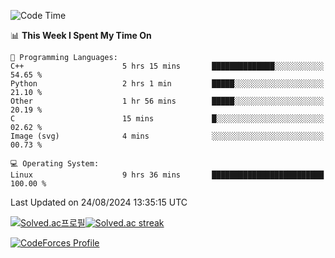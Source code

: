 
<!--START_SECTION:waka-->
![Code Time](http://img.shields.io/badge/Code%20Time-3%2C630%20hrs-blue)

📊 **This Week I Spent My Time On** 

```text
💬 Programming Languages: 
C++                      5 hrs 15 mins       ██████████████░░░░░░░░░░░   54.65 % 
Python                   2 hrs 1 min         █████░░░░░░░░░░░░░░░░░░░░   21.10 % 
Other                    1 hr 56 mins        █████░░░░░░░░░░░░░░░░░░░░   20.19 % 
C                        15 mins             █░░░░░░░░░░░░░░░░░░░░░░░░   02.62 % 
Image (svg)              4 mins              ░░░░░░░░░░░░░░░░░░░░░░░░░   00.73 % 

💻 Operating System: 
Linux                    9 hrs 36 mins       █████████████████████████   100.00 % 
```


 Last Updated on 24/08/2024 13:35:15 UTC
<!--END_SECTION:waka-->


[![Solved.ac프로필](http://mazassumnida.wtf/api/generate_badge?boj=hckim96)](https://solved.ac/hckim96)[![Solved.ac streak](http://mazandi.herokuapp.com/api?handle=hckim96&theme=dark)](https://solved.ac/hckim96)


[![CodeForces Profile](https://cf.leed.at?id=hckim96)](https://codeforces.com/profile/hckim96)

